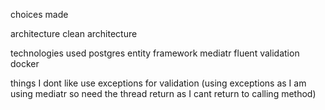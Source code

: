 choices made

architecture
clean architecture

technologies used
postgres
entity framework
mediatr
fluent validation
docker

things I dont like
use exceptions for validation (using exceptions as I am using mediatr so need the thread return as I cant return to calling method)
